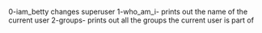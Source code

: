 0-iam_betty changes superuser
1-who_am_i- prints out the name of the current user
2-groups- prints out all the groups the current user is part of
